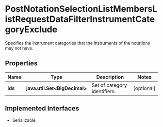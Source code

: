 

# PostNotationSelectionListMembersListRequestDataFilterInstrumentCategoryExclude

Specifies the instrument categories that the instruments of the notations may not have.

## Properties

Name | Type | Description | Notes
------------ | ------------- | ------------- | -------------
**ids** | **java.util.Set&lt;BigDecimal&gt;** | Set of category identifiers. |  [optional]


## Implemented Interfaces

* Serializable


